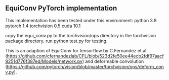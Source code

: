 ## EquiConv PyTorch implementation

This implementation has been tested under this environment:
python 3.8 
pytorch 1.4 
torchvision 0.5 
cuda 10.1

copy the equi_conv.py to the torchvision/ops directory in the torchvision package directory.
run python test.py for testing. 

This is an adaption of EquiConv for tensorflow by C.Fernandez et.al. (https://github.com/cfernandezlab/CFL/blob/523d2fe50ee44ecb2fdf97aacf9251d776f387ed/Models/network.py) and deformable convolution (https://github.com/pytorch/vision/blob/master/torchvision/ops/deform_conv.py).

    
